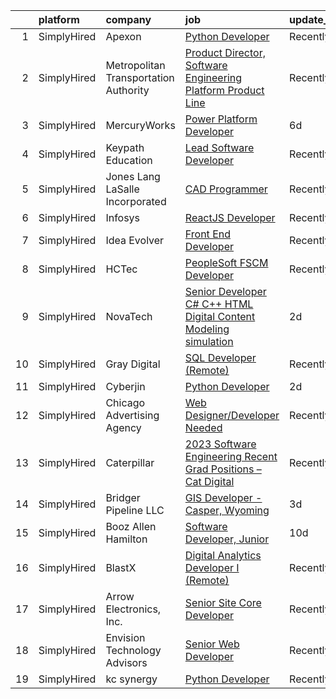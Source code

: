 

|    | platform    | company                               | job                                                                                                                                                                            | update_time   | location       |
|---:|:------------|:--------------------------------------|:-------------------------------------------------------------------------------------------------------------------------------------------------------------------------------|:--------------|:---------------|
|  1 | SimplyHired | Apexon                                | [Python Developer](https://www.simplyhired.com/job/x9yL7myRMeIVWD2-jXvCut-BVNg5i-Yhza27aVsWlEsHe3fWDTRhaA?q=digital+developer)                                                 | Recently      | Remote         |
|  2 | SimplyHired | Metropolitan Transportation Authority | [Product Director, Software Engineering Platform Product Line](https://www.simplyhired.com/job/fofPDfsCrLfmL4LnVQqrWYEPsKpDbW0vYIskpsPYlaHt-fSIy6SSbw?q=digital+developer)     | Recently      | Manhattan, NY  |
|  3 | SimplyHired | MercuryWorks                          | [Power Platform Developer](https://www.simplyhired.com/job/FUVxzhp2az3RotshLVUfL1PryZGnAVTZtIAmPQcbGunuHFWRHC0yKA?q=digital+developer)                                         | 6d            | Tampa, FL      |
|  4 | SimplyHired | Keypath Education                     | [Lead Software Developer](https://www.simplyhired.com/job/G-5BrLOGTthl-VnS4Y1wQcssnQIq5ZuRMCrDjbc5ThCdahiDTKCEsw?q=digital+developer)                                          | Recently      | Schaumburg, IL |
|  5 | SimplyHired | Jones Lang LaSalle Incorporated       | [CAD Programmer](https://www.simplyhired.com/job/XWMoEntUCJuYHcC3R9u3EkvHqIgFu_8twxQeHSokKyPlcgMJD0LWyQ?q=digital+developer)                                                   | Recently      | Phoenix, AZ    |
|  6 | SimplyHired | Infosys                               | [ReactJS Developer](https://www.simplyhired.com/job/syZoRKCywOxGx7u39N5FKaDyH7D-6n67q4YC7vCDCasJjE7qN5ofqw?q=digital+developer)                                                | Recently      | Houston, TX    |
|  7 | SimplyHired | Idea Evolver                          | [Front End Developer](https://www.simplyhired.com/job/XKUSbefb5goUwor2cwuuZxwDdvnhoX255dw0zex2HxC6RdU3sfpK0A?q=digital+developer)                                              | Recently      | Remote         |
|  8 | SimplyHired | HCTec                                 | [PeopleSoft FSCM Developer](https://www.simplyhired.com/job/8I8hB25XpFvBZ4hP9-kCQzKYUMGmzD9ObtZQNUmn4Im9IgYIT0yKFw?q=digital+developer)                                        | Recently      | Munster, IN    |
|  9 | SimplyHired | NovaTech                              | [Senior Developer C# C++ HTML Digital Content Modeling simulation](https://www.simplyhired.com/job/RC46E5g08tuUzd3ZqrbcumgrII3lbu7T83KdN0zEKKACR7pzrx7qUw?q=digital+developer) | 2d            | Remote         |
| 10 | SimplyHired | Gray Digital                          | [SQL Developer (Remote)](https://www.simplyhired.com/job/GZdO93X_bl9P37n90x-7oftSTmt4ksgBz3VwSWF7sVpMpqR9s_7akQ?q=digital+developer)                                           | Recently      | New York, NY   |
| 11 | SimplyHired | Cyberjin                              | [Python Developer](https://www.simplyhired.com/job/XPDCDbbP7ced57H8o86JQ2O3QhTzs_r0uhUoYiI1cWHPNpbGzv8Kmw?q=digital+developer)                                                 | 2d            | Remote         |
| 12 | SimplyHired | Chicago Advertising Agency            | [Web Designer/Developer Needed](https://www.simplyhired.com/job/3WomrldDVp_gZau2C1LngZoA36zG91ldOR1uxfIywCG-c5eoqglKUw?q=digital+developer)                                    | Recently      | Remote         |
| 13 | SimplyHired | Caterpillar                           | [2023 Software Engineering Recent Grad Positions – Cat Digital](https://www.simplyhired.com/job/pl0VIKXg-quyb8H01VGVLM0hvb-d3wWCR8x8Cw8Qumlcp3Knq2eorA?q=digital+developer)    | Recently      | Chicago, IL    |
| 14 | SimplyHired | Bridger Pipeline LLC                  | [GIS Developer - Casper, Wyoming](https://www.simplyhired.com/job/HgSXog1jho9MVUojc50cFwcqJvO9QKys6pfsNxbNNeCboguY6LHayA?q=digital+developer)                                  | 3d            | Casper, WY     |
| 15 | SimplyHired | Booz Allen Hamilton                   | [Software Developer, Junior](https://www.simplyhired.com/job/5vH6QDcYHjS3Y4d-jyh7hV79itxC34cven-CLkHZb488w5FOVRA0Gg?q=digital+developer)                                       | 10d           | Charleston, SC |
| 16 | SimplyHired | BlastX                                | [Digital Analytics Developer I (Remote)](https://www.simplyhired.com/job/g5cHFEe_0JsITlKmSo9vn3u-XcCc4LutcbvHXRfFdbKNNt1LeaYgPQ?q=digital+developer)                           | Recently      | Remote         |
| 17 | SimplyHired | Arrow Electronics, Inc.               | [Senior Site Core Developer](https://www.simplyhired.com/job/zrhoR5ovs-GLPc9y1bNrHGJZ2G7_ASKJ0EQkmyTiwq7GDpxfPwRDNA?q=digital+developer)                                       | Recently      | Shenandoah, VA |
| 18 | SimplyHired | Envision Technology Advisors          | [Senior Web Developer](https://www.simplyhired.com/job/6SOZyinQFZL6a7_YHsGQIbBE4PvMaUrIqpq0Znm1e3WEwGWUyswFbg?q=digital+developer)                                             | Recently      | Pawtucket, RI  |
| 19 | SimplyHired | kc synergy                            | [Python Developer](https://www.simplyhired.com/job/jHwBeRCeeEkAn-iw0k3NA_cqajRpnUdrusBGulVDy1yZH1hWppkchg?q=digital+developer)                                                 | Recently      | Remote         |